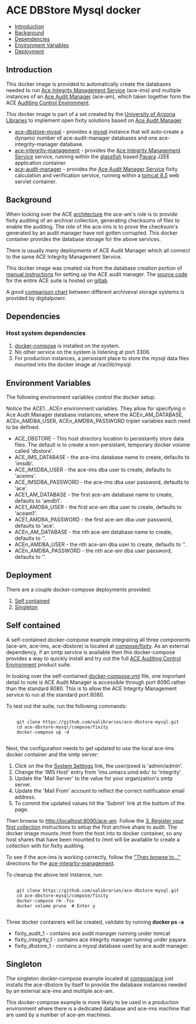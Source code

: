 # ACE DBStore Mysql docker

- [Introduction](#introduction)
- [Background](#background)
- [Dependencies](#dependencies)
- [Environment Variables](#environment-variables)
- [Deployment](#deployment)

## Introduction

This docker image is provided to automatically create the databases needed to run [Ace Integrity Management Service](https://wiki.umiacs.umd.edu/adapt/index.php/Ace:Ace_IMS_System) (ace-ims) and multiple instances of an [Ace Audit Manager](https://wiki.umiacs.umd.edu/adapt/index.php/Ace:Main) (ace-am), which taken together form the ACE [Auditing Control Environment](https://wiki.umiacs.umd.edu/adapt/index.php/Ace).

This docker image is part of a set created by the [University of Arizona Libraries](https://github.com/ualibraries) to implement open fixity solutions based on [Ace Audit Manager](https://wiki.umiacs.umd.edu/adapt/index.php/Ace:Main)

* [ace-dbstore-mysql](https://github.com/ualibraries/ace-dbstore-mysql) - provides a [mysql](https://hub.docker.com/_/mysql/) instance that will auto-create a dynamic number of ace-audit-manager databases and one ace-integrity-manager database.
* [ace-integrity-management](https://github.com/ualibraries/ace-integrity-management) - provides the [Ace Integrity Management Service](https://wiki.umiacs.umd.edu/adapt/index.php/Ace:Ace_IMS_System) service, running within the [glassfish](https://en.wikipedia.org/wiki/GlassFish) based [Payara](https://www.payara.fish/) J2EE application container.
* [ace-audit-manager](https://github.com/ualibraries/ace-audit-manager) - provides the [Ace Audit Manager Service](https://wiki.umiacs.umd.edu/adapt/index.php/Ace:Audit_Manager_Installation_Guide) fixity calculation and verification service, running within a [tomcat 8.5](http://tomcat.apache.org/) web servlet container.

## Background

When looking over the ACE [architecture](https://wiki.umiacs.umd.edu/adapt/images/5/5b/DigCCurr2009_060909.pdf) the ace-am's role is to provide fixity auditing of an archival collection, generating checksums of files to enable the auditing. The role of the ace-ims is to prove the checksum's generated by an audit manager have not gotten corrupted. This docker container provides the database storage for the above services.

There is usually many deployments of ACE Audit Manager which all connect to the same ACE Integrity Management Service.

This docker image was created via from the database creation portion of [manual instructions](https://wiki.umiacs.umd.edu/adapt/index.php/Ace:Audit_Manager_Installation_Guide) for setting up the ACE audit manager. The [source code](https://gitlab.umiacs.umd.edu/adapt/ace) for the entire ACE suite is hosted on [gitlab](https://gitlab.umiacs.umd.edu/groups/adapt)

A good [comparison chart](http://digitalpowrr.niu.edu/digital-preservation-101/tool-grid/) between different archiveval storage systems is provided by digitalpowrr.

## Dependencies
### Host system dependencies
1. [docker-compose](https://docs.docker.com/compose/overview/) is installed on the system.
2. No other service on the system is listening at port 3306.
3. For production instances, a persistant place to store the mysql data files mounted into the docker image at /var/lib/mysql.

## Environment Variables

The following environment variables control the docker setup.

Notice the ACE1...ACEn environment variables. They allow for specifying n Ace Audit Manager database instances, where the ACEn_AM_DATABASE, ACEn_AMDBA_USER, ACEn_AMDBA_PASSWORD triplet variables each need to be defined.

* ACE_DBSTORE - This host directory location to persistantly store data files. The default is to create a non-persistant, temporary docker volume called 'dbstore'.
* ACE_IMS_DATABASE - the ace-ims database name to create, defaults to 'imsdb'.
* ACE_IMSDBA_USER - the ace-ims dba user to create, defaults to 'aceims'.
* ACE_IMSDBA_PASSWORD - the ace-ims dba user password, defaults to 'ace'.
* ACE1_AM_DATABASE - the first ace-am database name to create, defaults to 'amdb1'.
* ACE1_AMDBA_USER - the first ace-am dba user to create, defaults to 'aceam1'.
* ACE1_AMDBA_PASSWORD - the first ace-am dba user password, defaults to 'ace'.
* ACEn_AM_DATABASE - the nth ace-am database name to create, defaults to ''.
* ACEn_AMDBA_USER - the nth ace-am dba user to create, defaults to ''.
* ACEn_AMDBA_PASSWORD - the nth ace-am dba user password, defaults to ''.

## Deployment

There are a couple docker-compose deployments provided:

1. [Self contained](#self-contained)
2. [Singleton](#singleton)

## Self contained

A self-contained docker-compose example integrating all three components (ace-am, ace-ims, ace-dbstore) is located at [compose/fixity](https://github.com/ualibraries/ace-dbstore-mysql/tree/master/compose/fixity). As an external dependency, if an smtp service is available then this docker-compose provides a way to quickly install and try out the full [ACE Auditing Control Environment](https://wiki.umiacs.umd.edu/adapt/index.php/Ace) product suite.

In looking over the self-contained  [docker-compose.yml](https://github.com/ualibraries/ace-dbstore-mysql/blob/master/compose/fixity/docker-compose.yml) file, one important detail to note is ACE Audit Manager is accessible through port 8090 rather than the standard 8080. This is to allow the ACE Integrity Management service to run at the standard port 8080.

To test out the suite, run the following commands:

```
	
	git clone https://github.com/ualibraries/ace-dbstore-mysql.git
	cd ace-dbstore-mysql/compose/fixity
	docker-compose up -d
	
```

Next, the configuration needs to get updated to use the local ace-ims docker container and the smtp server:

1. Click on the the [System Settings](http://localhost:8090/ace-am/UpdateSettings) link, the user/pswd is 'admin/admin'.
2. Change the 'IMS Host' entry from 'ims.umiacs.umd.edu' to 'integrity'.
3. Update the 'Mail Server' to the value for your organization's smtp server.
4. Update the 'Mail From' account to reflect the correct notification email address.
5. To commit the updated values hit the 'Submit' link at the bottom of the page.

Then browse to [http://localhost:8090/ace-am](http://localhost:8090/ace-am). Follow the [3. Register your first collection](https://wiki.umiacs.umd.edu/adapt/index.php/Ace:Audit_Manager_Installation_Guide) instructions to setup the first archive share to audit. The docker image mounts /mnt from the host into to docker container, so any host shares that have been mounted to /mnt will be available to create a collection with for fixity auditing.

To see if the ace-ims is working correctly, follow the ["Then browse to..."](https://github.com/ualibraries/ace-integrity-management#self-contained) directions for the [ace-integrity-management](https://github.com/ualibraries/ace-integrity-management).

To cleanup the above test instance, run:

```
	
	git clone https://github.com/ualibraries/ace-dbstore-mysql.git
	cd ace-dbstore-mysql/compose/fixity
	docker-compose rm -fsv
	docker volume prune  # Enter y
	
```

Three docker containers will be created, validate by running **docker ps -a**

* fixity_audit_1 - contains ace audit manager running under tomcat
* fixity_integrity_1 - contains ace integrity manager running under payara.
* fixity_dbstore_1 - contains a mysql database used by ace audit manager.

## Singleton

The singleton docker-compose example located at [compose/ace](https://github.com/ualibraries/ace-dbstore-mysql/tree/master/compose/ace) just installs the ace-dbstore by itself to provide the database instances needed by an external ace-ims and multiple ace-am.

This docker-compose example is more likely to be used in a production environment where there is a dedicated database and ace-ims machine that are used by a number of ace-am machines.

